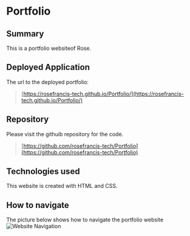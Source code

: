 # Portfolio

## Summary
This is a portfolio websiteof Rose. 

## Deployed Application
The url to the deployed portfolio:
> [https://rosefrancis-tech.github.io/Portfolio/](https://rosefrancis-tech.github.io/Portfolio/)

## Repository
Please visit the githuib repository for the code.
> [https://github.com/rosefrancis-tech/Portfolio](https://github.com/rosefrancis-tech/Portfolio)

## Technologies used

This website is created with HTML and CSS.

## How to navigate
The picture below shows how to navigate the portfolio website  
![Website Navigation](/Assets/images/website-navigation.gif "Website Navigation")


